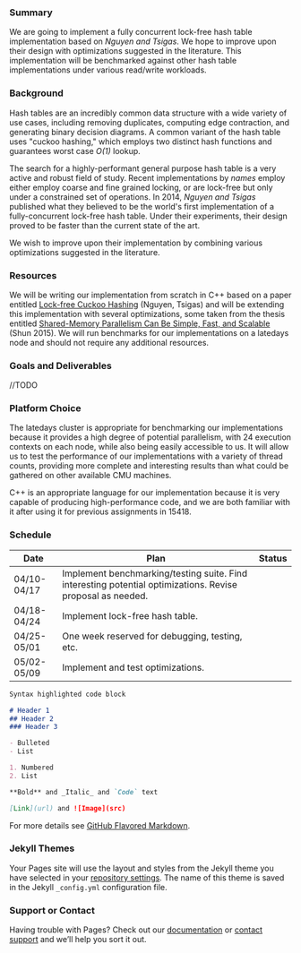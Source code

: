 ### Summary

We are going to implement a fully concurrent lock-free hash table implementation based on _Nguyen and Tsigas_. We hope to improve upon their design with optimizations suggested in the literature. This implementation will be benchmarked against other hash table implementations under various read/write workloads.

### Background

Hash tables are an incredibly common data structure with a wide variety of use cases, including removing duplicates, computing edge contraction, and generating binary decision diagrams. A common variant of the hash table uses "cuckoo hashing," which employs two distinct hash functions and guarantees worst case _O(1)_ lookup. 

The search for a highly-performant general purpose hash table is a very active and robust field of study. Recent implementations by _names_ employ either employ coarse and fine grained locking, or are lock-free but only under a constrained set of operations. In 2014, _Nguyen and Tsigas_ published what they believed to be the world's first implementation of a fully-concurrent lock-free hash table. Under their experiments, their design proved to be faster than the current state of the art.

We wish to improve upon their implementation by combining various optimizations suggested in the literature.

### Resources
We will be writing our implementation from scratch in C++ based on a paper entitled 
[Lock-free Cuckoo Hashing](http://excess-project.eu/publications/published/CuckooHashing_ICDCS.pdf) (Nguyen, Tsigas) and will be extending this implementation
with several optimizations, some taken from the thesis entitled 
[Shared-Memory Parallelism Can Be Simple, Fast, and Scalable](https://people.eecs.berkeley.edu/~jshun/thesis.pdf) (Shun 2015). 
We will run benchmarks for our implementations on a latedays node and should not 
require any additional resources.

### Goals and Deliverables
//TODO

### Platform Choice
The latedays cluster is appropriate for benchmarking our implementations because it 
provides a high degree of potential
parallelism, with 24 execution contexts on each node, while also being easily accessible to us.
It will allow us to test the performance of our implementations with a variety
of thread counts, providing more complete and interesting results than what could
be gathered on other available CMU machines. 

C++ is an appropriate language for our implementation because
it is very capable of producing high-performance code, and we are both familiar with
it after using it for previous assignments in 15418.

### Schedule
Date | Plan | Status
----------- | ---- | ------
04/10-04/17 | Implement benchmarking/testing suite. Find interesting potential optimizations. Revise proposal as needed.  | 
04/18-04/24 | Implement lock-free hash table. | 
04/25-05/01 | One week reserved for debugging, testing, etc. |
05/02-05/09 | Implement and test optimizations. | 

```markdown
Syntax highlighted code block

# Header 1
## Header 2
### Header 3

- Bulleted
- List

1. Numbered
2. List

**Bold** and _Italic_ and `Code` text

[Link](url) and ![Image](src)
```

For more details see [GitHub Flavored Markdown](https://guides.github.com/features/mastering-markdown/).

### Jekyll Themes

Your Pages site will use the layout and styles from the Jekyll theme you have selected in your [repository settings](https://github.com/eourcs/LockFreeCuckooHash/settings). The name of this theme is saved in the Jekyll `_config.yml` configuration file.

### Support or Contact

Having trouble with Pages? Check out our [documentation](https://help.github.com/categories/github-pages-basics/) or [contact support](https://github.com/contact) and we’ll help you sort it out.
